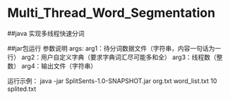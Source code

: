 # Multi_Thread_Word_Segmentation

##java 实现多线程快速分词

##jar包运行
参数说明
args:
  arg1：待分词数据文件（字符串，内容一句话为一行）
  arg2：用户自定义字典（要求字典词汇尽可能多和全）
  arg3：线程数（整数）
  arg4：输出文件（字符串）
  
运行示例：
java -jar SplitSents-1.0-SNAPSHOT.jar org.txt word_list.txt 10 splited.txt


